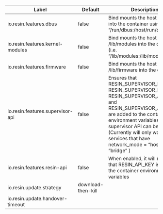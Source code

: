 Label | Default | Description
--- | --- | ---
io.resin.features.dbus | false | Bind mounts the host OS dbus into the container using “/run/dbus:/host/run/dbus”
io.resin.features.kernel-modules | false | Bind mounts the host OS /lib/modules into the container. (i.e. “/lib/modules:/lib/modules”)
io.resin.features.firmware | false | Bind mounts the host OS /lib/firmware into the container
io.resin.features.supervisor-api | false | Ensures that RESIN_SUPERVISOR_HOST, RESIN_SUPERVISOR_PORT, RESIN_SUPERVISOR_ADDRESS, and RESIN_SUPERVISOR_API_KEY are added to the container environment variables, so the supervisor API can be used. (Currently will only work for services that have network_mode = “host” or “bridge” )
io.resin.features.resin-api | false | When enabled, it will make sure that RESIN_API_KEY is added to the container environment variables
io.resin.update.strategy | download-then-kill | 
io.resin.update.handover-timeout | | 